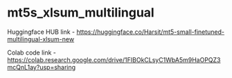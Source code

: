 # mt5s_xlsum_multilingual

Huggingface HUB link - https://huggingface.co/Harsit/mt5-small-finetuned-multilingual-xlsum-new

Colab code link - https://colab.research.google.com/drive/1FIBOkCLsyC1WbA5m9HaOPQZ3mcQnL1ay?usp=sharing
